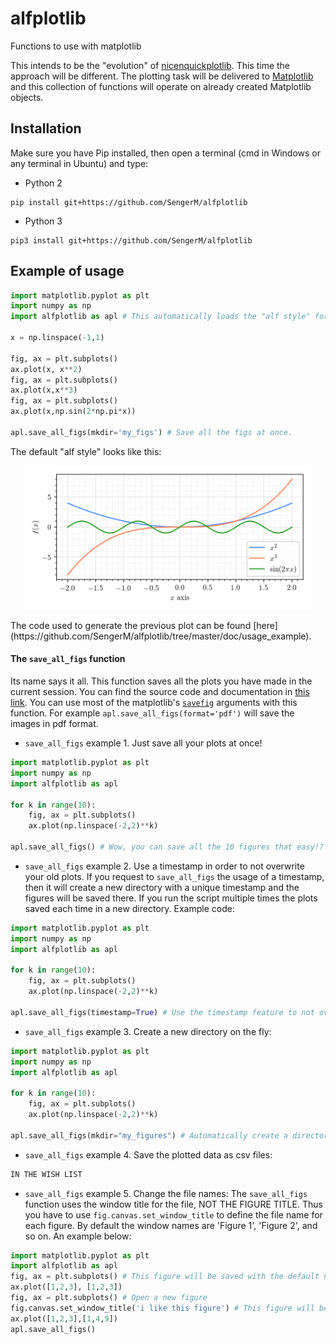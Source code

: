 # alfplotlib
Functions to use with matplotlib

This intends to be the "evolution" of [nicenquickplotlib](https://github.com/SengerM/nicenquickplotlib). This time the approach will be different. The plotting task will be delivered to [Matplotlib](https://matplotlib.org/) and this collection of functions will operate on already created Matplotlib objects.

Installation
------------

Make sure you have Pip installed, then open a terminal (cmd in Windows or any terminal in Ubuntu) and type:
- Python 2
```
pip install git+https://github.com/SengerM/alfplotlib
```
- Python 3
```
pip3 install git+https://github.com/SengerM/alfplotlib
```

Example of usage
----------------

```Python
import matplotlib.pyplot as plt
import numpy as np
import alfplotlib as apl # This automatically loads the "alf style" for the plots.

x = np.linspace(-1,1)

fig, ax = plt.subplots()
ax.plot(x, x**2)
fig, ax = plt.subplots()
ax.plot(x,x**3)
fig, ax = plt.subplots()
ax.plot(x,np.sin(2*np.pi*x))

apl.save_all_figs(mkdir='my_figs') # Save all the figs at once.
```
The default "alf style" looks like this:
<p align="center">
  <img width="460" src="https://github.com/SengerM/alfplotlib/blob/master/doc/usage_example/my_figs/Figure%201.png">
</p>
The code used to generate the previous plot can be found [here](https://github.com/SengerM/alfplotlib/tree/master/doc/usage_example).

#### The ```save_all_figs``` function
Its name says it all. This function saves all the plots you have made in the current session. You can find the source code and documentation in [this link](https://github.com/SengerM/alfplotlib/blob/master/alfplotlib/core.py). You can use most of the matplotlib's [```savefig```](https://matplotlib.org/api/_as_gen/matplotlib.pyplot.savefig.html) arguments with this function. For example ```apl.save_all_figs(format='pdf')``` will save the images in pdf format.

- ```save_all_figs``` example 1. Just save all your plots at once!
```Python
import matplotlib.pyplot as plt
import numpy as np
import alfplotlib as apl

for k in range(10):
	fig, ax = plt.subplots()
	ax.plot(np.linspace(-2,2)**k)

apl.save_all_figs() # Wow, you can save all the 10 figures that easy!?
```
- ```save_all_figs``` example 2. Use a timestamp in order to not overwrite your old plots. If you request to ```save_all_figs``` the usage of a timestamp, then it will create a new directory with a unique timestamp and the figures will be saved there. If you run the script multiple times the plots saved each time in a new directory. Example code:
```Python
import matplotlib.pyplot as plt
import numpy as np
import alfplotlib as apl

for k in range(10):
	fig, ax = plt.subplots()
	ax.plot(np.linspace(-2,2)**k)

apl.save_all_figs(timestamp=True) # Use the timestamp feature to not overwrite your images each time you save your plots.
```
- ```save_all_figs``` example 3. Create a new directory on the fly:
```Python
import matplotlib.pyplot as plt
import numpy as np
import alfplotlib as apl

for k in range(10):
	fig, ax = plt.subplots()
	ax.plot(np.linspace(-2,2)**k)

apl.save_all_figs(mkdir="my_figures") # Automatically create a directory to save your figures.
```
- ```save_all_figs``` example 4. Save the plotted data as csv files:
```Python
IN THE WISH LIST
```
- ```save_all_figs``` example 5. Change the file names:
The ```save_all_figs``` function uses the window title for the file, NOT THE FIGURE TITLE. Thus you have to use ```fig.canvas.set_window_title``` to define the file name for each figure. By default the window names are 'Figure 1', 'Figure 2', and so on. An example below:
```Python
import matplotlib.pyplot as plt
import alfplotlib as apl
fig, ax = plt.subplots() # This figure will be saved with the default name, i.e. 'Figure 1'
ax.plot([1,2,3], [1,2,3])
fig, ax = plt.subplots() # Open a new figure
fig.canvas.set_window_title('i like this figure') # This figure will be saved with the specified window title
ax.plot([1,2,3],[1,4,9])
apl.save_all_figs()
```
